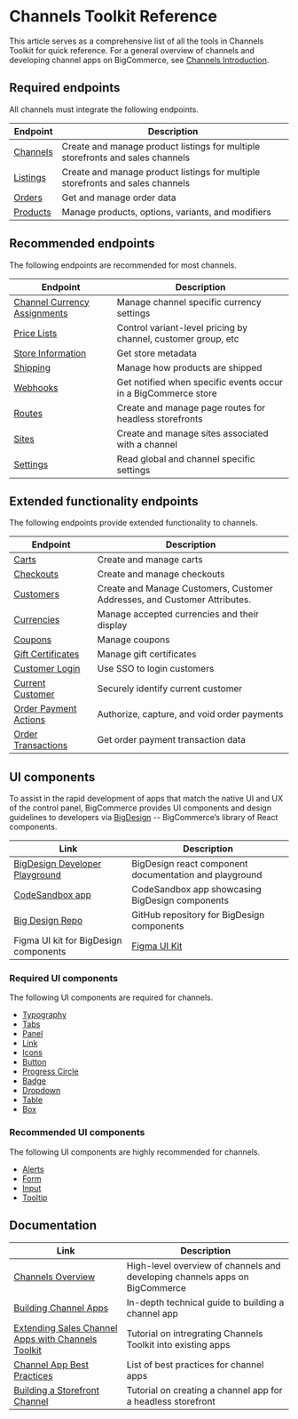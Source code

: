 # Channels Toolkit Reference

<!-- Dev Center URL: https://developer.bigcommerce.com/api-docs/channels/guide/channels-toolkit-reference -->



This article serves as a comprehensive list of all the tools in Channels Toolkit for quick reference. For a general overview of channels and developing channel apps on BigCommerce, see [Channels Introduction](/api-docs/channels/overview).

## Required endpoints

All channels must integrate the following endpoints.

| Endpoint                                                                                        | Description                                                                    |
| ----------------------------------------------------------------------------------------------- | ------------------------------------------------------------------------------ |
| [Channels](/api-reference/store-management/channels) | Create and manage product listings for multiple storefronts and sales channels |
| [Listings](/api-reference/store-management/channels) | Create and manage product listings for multiple storefronts and sales channels |
| [Orders](/api-reference/store-management/orders)               | Get and manage order data                                                      |
| [Products](/api-reference/catalog/catalog-api)                 | Manage products, options, variants, and modifiers                              |

## Recommended endpoints

The following endpoints are recommended for most channels.

| Endpoint                                                                                                    | Description                                                    |
| ----------------------------------------------------------------------------------------------------------- | -------------------------------------------------------------- |
| [Channel Currency Assignments](/api-reference/store-management/channels/channel-currency-assignments)|Manage channel specific currency settings|
| [Price Lists](/api-reference/store-management/price-lists)                 | Control variant-level pricing by channel, customer group, etc  |
| [Store Information](/api-reference/store-management/store-information-api) | Get store metadata                                             |
| [Shipping](/api-reference/store-management/shipping-api)                   | Manage how products are shipped                                |
| [Webhooks](/api-reference/webhooks)                                        | Get notified when specific events occur in a BigCommerce store |
| [Routes](/api-reference/cart-checkout/sites-routes-api)                    | Create and manage page routes for headless storefronts         |
| [Sites](/api-reference/cart-checkout/sites-routes-api)                     | Create and manage sites associated with a channel              |
| [Settings](/api-reference/store-management/settings)                       | Read global and channel specific settings                      |

## Extended functionality endpoints

The following endpoints provide extended functionality to channels.

| Endpoint | Description |
|-|-|
|[Carts](/api-reference/cart-checkout/server-server-cart-api)|Create and manage carts|
|[Checkouts](/api-reference/cart-checkout/server-server-checkout-api)|Create and manage checkouts|
|[Customers](/api-reference/store-management/customers-v3)|Create and Manage Customers, Customer Addresses, and Customer Attributes.|
|[Currencies](/api-reference/store-management/currency-api)|Manage accepted currencies and their display|
|[Coupons](/api-reference/store-management/marketing)|Manage coupons|
|[Gift Certificates](/api-reference/store-management/marketing)|Manage gift certificates|
|[Customer Login](/api-docs/storefront/customer-login-api)|Use SSO to login customers|
|[Current Customer](/api-docs/customers/current-customer-api)|Securely identify current customer|
|[Order Payment Actions](/api-reference/orders/orders-transactions-api)|Authorize, capture, and void order payments|
|[Order Transactions](/api-reference/orders/orders-transactions-api)|Get order payment transaction data|

## UI components

To assist in the rapid development of apps that match the native UI and UX of the control panel, BigCommerce provides UI components and design guidelines to developers via [BigDesign](https://developer.bigcommerce.com/big-design) -- BigCommerce’s library of React components.

| Link | Description |
|-|-|
|[BigDesign Developer Playground](https://developer.bigcommerce.com/big-design)| BigDesign react component documentation and playground |
|[CodeSandbox app](https://codesandbox.io/s/mkvv7)| CodeSandbox app showcasing BigDesign components|
|[Big Design Repo](https://github.com/bigcommerce/big-design)|GitHub repository for BigDesign components|
|Figma UI kit for BigDesign components|[Figma UI Kit](https://www.figma.com/file/jTVuUkiZ1j3rux8WHG4IKK/BigDesign-UI-Kit?node-id=0%3A1)|

### Required UI components

The following UI components are required for channels.

- [Typography](https://developer.bigcommerce.com/big-design/typography)
- [Tabs](https://developer.bigcommerce.com/big-design/tabs)
- [Panel](https://developer.bigcommerce.com/big-design/panel)
- [Link](https://developer.bigcommerce.com/big-design/link)
- [Icons](https://developer.bigcommerce.com/big-design/icons)
- [Button](https://developer.bigcommerce.com/big-design/button)
- [Progress Circle](https://developer.bigcommerce.com/big-design/progress-circle)
- [Badge](https://developer.bigcommerce.com/big-design/badge)
- [Dropdown](https://developer.bigcommerce.com/big-design/dropdown)
- [Table](https://developer.bigcommerce.com/big-design/table)
- [Box](https://developer.bigcommerce.com/big-design/box)

### Recommended UI components

The following UI components are highly recommended for channels.

- [Alerts](https://developer.bigcommerce.com/big-design/alert)
- [Form](https://developer.bigcommerce.com/big-design/form)
- [Input](https://developer.bigcommerce.com/big-design/input)
- [Tooltip](https://developer.bigcommerce.com/big-design/tooltip)

## Documentation

| Link | Description |
|-|-|
|[Channels Overview](/api-docs/channels/channels-overview)|High-level overview of channels and developing channels apps on BigCommerce|
|[Building Channel Apps](/api-docs/channels/guide/building-channel-apps)|In-depth technical guide to building a channel app|
|[Extending Sales Channel Apps with Channels Toolkit](/api-docs/channels/guide/extending-existing-apps)|Tutorial on intregrating Channels Toolkit into existing apps|
|[Channel App Best Practices](/api-docs/channels/guide/channel-app-best-practices)|List of best practices for channel apps|
|[Building a Storefront Channel](/api-docs/channels/tutorials/storefront)|Tutorial on creating a channel app for a headless storefront|
